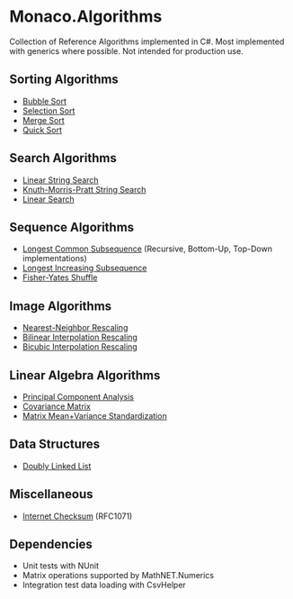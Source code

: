 # Monaco.Algorithms
Collection of Reference Algorithms implemented in C#. Most implemented with generics where possible. Not intended for production use.

## Sorting Algorithms
* [Bubble Sort](Monaco.Algorithms/Sorting/BubbleSorter.cs)
* [Selection Sort](Monaco.Algorithms/Sorting/SelectionSorter.cs)
* [Merge Sort](Monaco.Algorithms/Sorting/MergeSorter.cs)
* [Quick Sort](Monaco.Algorithms/Sorting/QuickSorter.cs)

## Search Algorithms
* [Linear String Search](Monaco.Algorithms/Searching/LinearStringMatcher.cs)
* [Knuth-Morris-Pratt String Search](Monaco.Algorithms/Searching/KmpStringMatcher.cs)
* [Linear Search](Monaco.Algorithms/Searching/LinearSearch.cs)

## Sequence Algorithms
* [Longest Common Subsequence](Monaco.Algorithms/Sequences/LongestCommonSubsequence.cs) (Recursive, Bottom-Up, Top-Down implementations)
* [Longest Increasing Subsequence](Monaco.Algorithms/Sequences/LongestIncreasingSubsequence.cs)
* [Fisher-Yates Shuffle](Monaco.Algorithms/Extensions/ListExtensions.cs)

## Image Algorithms
* [Nearest-Neighbor Rescaling](Monaco.Algorithms/ImageScaling/NearestNeighborImageScaler.cs)
* [Bilinear Interpolation Rescaling](Monaco.Algorithms/ImageScaling/BilinearImageScaler.cs)
* [Bicubic Interpolation Rescaling](Monaco.Algorithms/ImageScaling/BicubicImageScaler.cs)

## Linear Algebra Algorithms
* [Principal Component Analysis](Monaco.Algorithms/LinearAlgebra/PrincipalComponentAnalyzer.cs)
* [Covariance Matrix](Monaco.Algorithms/Extensions/MatrixExtensions.cs)
* [Matrix Mean+Variance Standardization](Monaco.Algorithms/Extensions/MatrixExtensions.cs)

## Data Structures
* [Doubly Linked List](Monaco.Algorithms/Structures/DoublyLinkedList.cs)

## Miscellaneous
* [Internet Checksum](Monaco.Algorithms/Checksum/InternetChecksum.cs) (RFC1071)

## Dependencies
* Unit tests with NUnit
* Matrix operations supported by MathNET.Numerics
* Integration test data loading with CsvHelper
